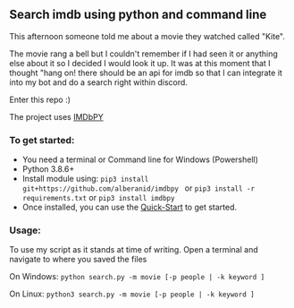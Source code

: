 ## Search imdb using python and command line
This afternoon someone told me about a movie they watched called "Kite".

The movie rang a bell but I couldn't remember if I had seen it or anything else about it so I decided I would look it up. It was at this moment that I thought "hang on! there should be an api for imdb so that I can integrate it into my bot and do a search right within discord.

Enter this repo :) 

The project uses [IMDbPY](https://github.com/alberanid/imdbpy)

### To get started:
- You need a terminal or Command line for Windows (Powershell)
- Python 3.8.6+
- Install module using:
    ```pip3 install git+https://github.com/alberanid/imdbpy ```
or
``` pip3 install -r requirements.txt ```
or
    ``` pip3 install imdbpy ```
- Once installed, you can use the [Quick-Start](https://imdbpy.readthedocs.io/en/latest/usage/quickstart.html#searching) to get started.

### Usage:
To use my script as it stands at time of writing. Open a terminal and navigate to where you saved the files

On Windows:
``` python search.py -m movie [-p people | -k keyword ] ```

On Linux:
``` python3 search.py -m movie [-p people | -k keyword ] ```
